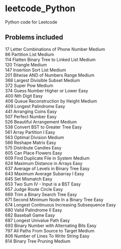 # leetcode_Python
Python code for Leetcode

## Problems included

17   Letter Combinations of Phone Number                              Medium<br>
86   Partition List                                                   Medium<br>
114  Flatten Binary Tree to Linked List                               Medium<br>
120  Triangle                                                         Medium<br>
147  Insertion Sort List                                              Medium<br>
201  Bitwise AND of Numbers Range                                     Medium<br>
368  Largest Divisible Subset                                         Medium<br>
372  Super Pow                                                        Medium<br>
374  Guess Number Higher or Lower                                     Easy<br>
400  Nth Digit                                                        Easy<br>
406  Queue Reconstruction by Height                                   Medium<br>
409  Longest Palindrome                                               Easy<br>
441  Arranging Coins                                                  Easy<br>
507  Perfect Number                                                   Easy<br>
526  Beautiful Arrangement                                            Medium<br>
538  Convert BST to Greater Tree                                      Easy<br>
561  Array Partition I                                                Easy<br>
563  Optimal Division                                                 Medium<br>
566  Reshape Matrix                                                   Easy<br>
575  Distribute Candies                                               Easy<br>
605  Can Place Flowers                                                Easy<br>
609  Find Duplicate File in System                                    Medium<br>
624  Maximum Distance in Arrays                                       Easy<br>
637  Average of Levels in Binary Tree                                 Easy<br>
643  Maximum Average Subarray I                                       Easy<br>
645  Set Mismatch                                                     Easy<br>
653  Two Sum IV - Input is a BST                                      Easy<br>
657  Judge Route Circle                                               Easy<br>
669  Trim a Binary Search Tree                                        Easy<br>
671  Second Minimum Node In a Binary Tree                             Easy<br>
674  Longest Continuous Increasing Subsequence                        Easy<br>
680  Valid Palindrome II                                              Easy<br>
682  Baseball Game                                                    Easy<br>
687  Longest Univalue Path                                            Easy<br>
693  Binary Number with Alternating Bits                              Easy<br>
797  All Paths From Source to Target                                  Medium<br>
806  Number of Lines To Write String                                  Easy<br>
814  Binary Tree Pruning                                              Medium<br>

